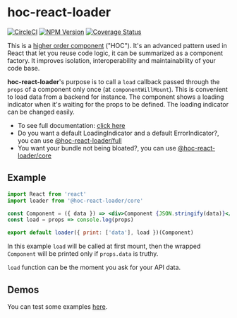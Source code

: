 # hoc-react-loader
[![CircleCI](https://circleci.com/gh/alakarteio/hoc-react-loader.svg?&style=shield)](https://circleci.com/gh/alakarteio/hoc-react-loader/tree/master) [![NPM Version](https://badge.fury.io/js/hoc-react-loader.svg)](https://www.npmjs.com/package/hoc-react-loader) [![Coverage Status](https://coveralls.io/repos/github/alakarteio/hoc-react-loader/badge.svg?branch=master)](https://coveralls.io/github/alakarteio/hoc-react-loader?branch=master)

This is a [higher order component](https://facebook.github.io/react/docs/higher-order-components.html) ("HOC"). It's an advanced pattern used in React that let you reuse code logic, it can be summarized as a component factory. It improves isolation, interoperability and maintainability of your code base.

**hoc-react-loader**'s purpose is to call a `load` callback passed through the `props` of a component only once (at `componentWillMount`). This is convenient to load data from a backend for instance. The component shows a loading indicator when it's waiting for the props to be defined. The loading indicator can be changed easily.

 - To see full documentation: [click here](./packages/core/README.md)
 - Do you want a default LoadingIndicator and a default ErrorIndicator?, you can use [@hoc-react-loader/full](./packages/full/README.md)
 - You want your bundle not being bloated?, you can use [@hoc-react-loader/core](./packages/core/README.md)

## Example
```jsx
import React from 'react'
import loader from '@hoc-react-loader/core'

const Component = ({ data }) => <div>Component {JSON.stringify(data)}</div>
const load = props => console.log(props)

export default loader({ print: ['data'], load })(Component)
```

In this example `load` will be called at first mount, then the wrapped `Component` will be printed only if `props.data` is truthy.

`load` function can be the moment you ask for your API data.

## Demos
You can test some examples [here](https://alakarteio.github.io/hoc-react-loader/).
